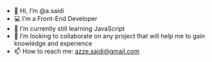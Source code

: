 - 👋 Hi, I’m @a.saidi
- 💻 I’m a Front-End Developer
- 🌱 I’m currently still learning JavaScript
- 💞️ I’m looking to collaborate on any project that will help me to gain knowledge and experience
- 📫 How to reach me: azze.saidi@gmail.com
